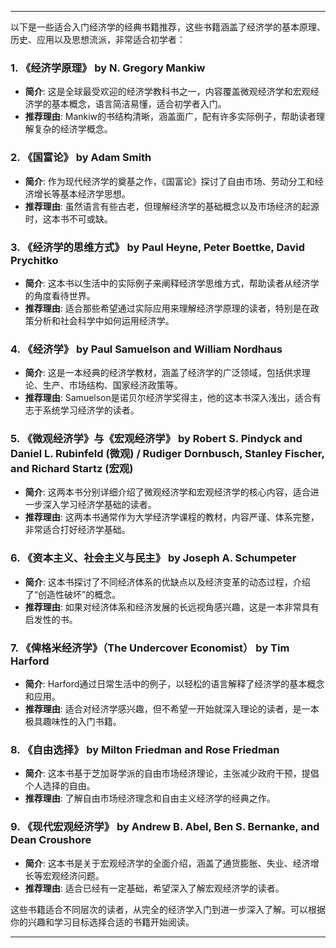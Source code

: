 
---

以下是一些适合入门经济学的经典书籍推荐，这些书籍涵盖了经济学的基本原理、历史、应用以及思想流派，非常适合初学者：

### 1. **《经济学原理》** by N. Gregory Mankiw
   - **简介**: 这是全球最受欢迎的经济学教科书之一，内容覆盖微观经济学和宏观经济学的基本概念，语言简洁易懂，适合初学者入门。
   - **推荐理由**: Mankiw的书结构清晰，涵盖面广，配有许多实际例子，帮助读者理解复杂的经济学概念。

### 2. **《国富论》** by Adam Smith
   - **简介**: 作为现代经济学的奠基之作，《国富论》探讨了自由市场、劳动分工和经济增长等基本经济学思想。
   - **推荐理由**: 虽然语言有些古老，但理解经济学的基础概念以及市场经济的起源时，这本书不可或缺。

### 3. **《经济学的思维方式》** by Paul Heyne, Peter Boettke, David Prychitko
   - **简介**: 这本书以生活中的实际例子来阐释经济学思维方式，帮助读者从经济学的角度看待世界。
   - **推荐理由**: 适合那些希望通过实际应用来理解经济学原理的读者，特别是在政策分析和社会科学中如何运用经济学。

### 4. **《经济学》** by Paul Samuelson and William Nordhaus
   - **简介**: 这是一本经典的经济学教材，涵盖了经济学的广泛领域，包括供求理论、生产、市场结构、国家经济政策等。
   - **推荐理由**: Samuelson是诺贝尔经济学奖得主，他的这本书深入浅出，适合有志于系统学习经济学的读者。

### 5. **《微观经济学》与《宏观经济学》** by Robert S. Pindyck and Daniel L. Rubinfeld (微观) / Rudiger Dornbusch, Stanley Fischer, and Richard Startz (宏观)
   - **简介**: 这两本书分别详细介绍了微观经济学和宏观经济学的核心内容，适合进一步深入学习经济学基础的读者。
   - **推荐理由**: 这两本书通常作为大学经济学课程的教材，内容严谨、体系完整，非常适合打好经济学基础。

### 6. **《资本主义、社会主义与民主》** by Joseph A. Schumpeter
   - **简介**: 这本书探讨了不同经济体系的优缺点以及经济变革的动态过程，介绍了“创造性破坏”的概念。
   - **推荐理由**: 如果对经济体系和经济发展的长远视角感兴趣，这是一本非常具有启发性的书。

### 7. **《俾格米经济学》（The Undercover Economist）** by Tim Harford
   - **简介**: Harford通过日常生活中的例子，以轻松的语言解释了经济学的基本概念和应用。
   - **推荐理由**: 适合对经济学感兴趣，但不希望一开始就深入理论的读者，是一本极具趣味性的入门书籍。

### 8. **《自由选择》** by Milton Friedman and Rose Friedman
   - **简介**: 这本书基于芝加哥学派的自由市场经济理论，主张减少政府干预，提倡个人选择的自由。
   - **推荐理由**: 了解自由市场经济理念和自由主义经济学的经典之作。

### 9. **《现代宏观经济学》** by Andrew B. Abel, Ben S. Bernanke, and Dean Croushore
   - **简介**: 这本书是关于宏观经济学的全面介绍，涵盖了通货膨胀、失业、经济增长等宏观经济问题。
   - **推荐理由**: 适合已经有一定基础，希望深入了解宏观经济学的读者。

这些书籍适合不同层次的读者，从完全的经济学入门到进一步深入了解。可以根据你的兴趣和学习目标选择合适的书籍开始阅读。

---






